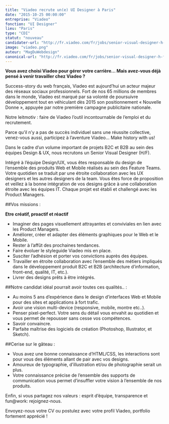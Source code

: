 ```yaml
---
title: "Viadeo recrute un(e) UI Designer à Paris"
date: "2015-10-25 00:00:00"
entreprise: "Viadeo"
fonction: "UI Designer"
lieu: "Paris"
type: "CDI"
statut: "nouveau"
candidater-url: "http://fr.viadeo.com/fr/jobs/senior-visual-designer-h-f-0021gcxi3f59bwlx?ref=magazineduwebdesign"
image: "viadeo.png"
auteur: "MagDuWebdesign"
canonical-url: "http://fr.viadeo.com/fr/jobs/senior-visual-designer-h-f-0021gcxi3f59bwlx"
---
```


**Vous avez choisi Viadeo pour gérer votre carrière… Mais avez-vous déjà pensé à venir travailler chez Viadeo ?**

Success-story du web français, Viadeo est aujourd’hui un acteur majeur des réseaux sociaux professionnels.  Fort de nos 65 millions de membres dans le monde, Viadeo est marqué par sa volonté de poursuivre développement  tout en véhiculant dès 2015 son positionnement « Nouvelle Donne », appuyée par notre première campagne publicitaire nationale.

Notre leitmotiv : faire de Viadeo l’outil incontournable de l’emploi et du recrutement.

Parce qu’il n’y a pas de succès individuel sans une réussite collective, venez-vous aussi, participez à l’aventure Viadeo… Make history with us!

Dans le cadre d’un volume important de projets B2C et B2B au sein des équipes Design & UX, nous recrutons un Senior Visual Designer (H/F).

Intégré à l’équipe Design/UX, vous êtes responsable du design de l’ensemble des produits Web et Mobile réalisés au sein des Feature Teams. Votre quotidien se traduit par une étroite collaboration avec les UX designers et les autres designers de la team. Vous êtes force de proposition et veillez à la bonne intégration de vos designs grâce à une collaboration étroite avec les équipes IT. Chaque projet est établi et challengé avec les Product Managers.

##Vos missions :

**Etre créatif, proactif et réactif**

* Imaginer des pages visuellement attrayantes et conviviales en lien avec les Product Managers.
* Améliorer, créer et adapter des éléments graphiques pour le Web et le Mobile.
* Rester à l’affût des prochaines tendances.
* Faire évoluer le styleguide Viadeo mis en place.
* Susciter l’adhésion et porter vos convictions auprès des équipes.
* Travailler en étroite collaboration avec l’ensemble des métiers impliqués dans le développement produit B2C et B2B (architecture d’information, front-end, qualité, IT, etc.).
* Livrer des designs prêts à être intégrés.

##Notre candidat idéal pourrait avoir toutes ces qualités.. :

* Au moins 5 ans d’expérience dans le design d’interfaces Web et Mobile pour des sites et applications à fort trafic.
* Avoir une vision multi-device (responsive, mobile, montre etc..).
* Penser pixel-perfect. Votre sens du détail vous envahit au quotidien et vous permet de repousser sans cesse vos compétences.
* Savoir convaincre.
* Parfaite maîtrise des logiciels de création (Photoshop, Illustrator, et Sketch).

##Cerise sur le gâteau :

* Vous avez une bonne connaissance d’HTML/CSS, les interactions sont pour vous des éléments allant de pair avec vos designs.
* Amoureux de typographie, d’illustration et/ou de photographie serait un plus.
* Votre connaissance précise de l’ensemble des supports de communication vous permet d’insuffler votre vision à l’ensemble de nos produits.

Enfin, si vous partagez nos valeurs : esprit d’équipe, transparence et fun@work: rejoignez-nous.

Envoyez-nous votre CV ou postulez avec votre profil Viadeo, portfolio fortement apprécié !
